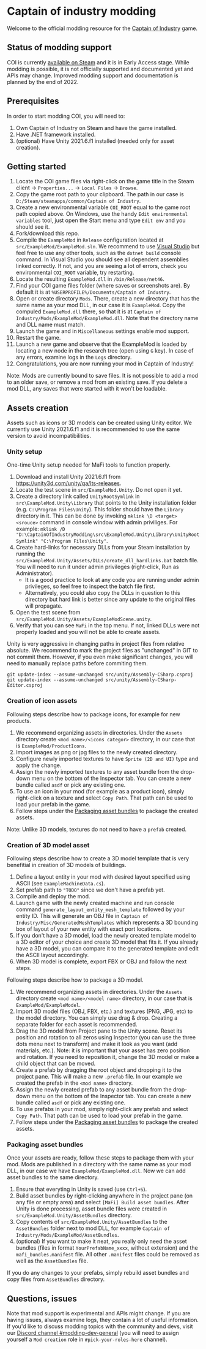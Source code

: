 # Captain of industry modding

Welcome to the official modding resource for the [Captain of Industry](https://captain-of-industry.com) game.

## Status of modding support

COI is currently [available on Steam](https://store.steampowered.com/app/1594320/Captain_of_Industry/?utm_source=GitHubModding) and it is in Early Access stage.
While modding is possible, it is not officially supported and documented yet and APIs may change.
Improved modding support and documentation is planned by the end of 2022.

## Prerequisites

In order to start modding COI, you will need to:

1. Own Captain of Industry on Steam and have the game installed.
2. Have .NET framework installed.
3. (optional) Have Unity 2021.6.f1 installed (needed only for asset creation).

## Getting started

1. Locate the COI game files via right-click on the game title in the Steam client -> `Properties...` -> `Local Files` -> `Browse`.
2. Copy the game root path to your clipboard. The path in our case is `D:/Steam/steamapps/common/Captain of Industry`.
3. Create a new environmental variable `COI_ROOT` equal to the game root path copied above. On Windows, use the handy `Edit environmental variables` tool, just open the Start menu and type `Edit env` and you should see it.
4. Fork/download this repo.
5. Compile the `ExampleMod` in `Release` configuration located at `src/ExampleMod/ExampleMod.sln`. We recommend to use [Visual Studio](https://visualstudio.microsoft.com/) but feel free to use any other tools, such as the `dotnet build` console command. In Visual Studio you should see all dependent assemblies linked correctly. If not, and you are seeing a lot of errors, check you environmental `COI_ROOT` variable, try restarting.
5. Locate the resulting `ExampleMod.dll` in `/bin/Release/net46`.
7. Find your COI game files folder (where saves or screenshots are). By default it is at `%USERPROFILE%/Documents/Captain of Industry`.
8. Open or create directory `Mods`. There, create a new directory that has the same name as your mod DLL, in our case it is `ExampleMod`. Copy the compuled `ExampleMod.dll` there, so that it is at `Captain of Industry/Mods/ExampleMod/ExampleMod.dll`. Note that the directory name and DLL name must match.
9. Launch the game and in `Miscellaneous` settings enable mod support.
10. Restart the game.
11. Launch a new game and observe that the ExampleMod is loaded by locating a new node in the research tree (open using `G` key). In case of any errors, examine logs in the `Logs` directory.
12. Congratulations, you are now running your mod in Captain of Industry!

Note: Mods are currently bound to save files. It is not possible to add a mod to an older save, or remove a mod from an existing save. If you delete a mod DLL, any saves that were started with it won't be loadable.

## Assets creation

Assets such as icons or 3D models can be created using Unity editor. We currently use Unity 2021.6.f1 and it is recommended to use the same version to avoid incompatibilities.

### Unity setup

One-time Unity setup needed for MaFi tools to function properly.

1. Download and install Unity 2021.6.f1 from https://unity3d.com/unity/qa/lts-releases.
2. Locate the test scene in `src/ExampleMod.Unity`. Do not open it yet.
3. Create a directory link called `UnityRootSymlink` in `src\ExampleMod.Unity\Library` that points to the Unity installation folder (e.g. `C:\Program Files\Unity`). This folder should have the `Library` directory in it. This can be done by invoking `mklink \D <target> <srouce>` command in console window with admin priviliges. For example: `mklink /D "D:\CaptainOfIndustryModding\src\ExampleMod.Unity\Library\UnityRootSymlink" "C:\Program Files\Unity"`.
4. Create hard-links for necessary DLLs from your Steam installation by running the `src/ExampleMod.Unity/Assets/DLLs/create_dll_hardlinks.bat` batch file. You will need to run it under admin privileges (right-click, Run as Administrator).
   - It is a good practice to look at any code you are running under admin privileges, so feel free to inspect the batch file first.
   - Alternatively, you could also copy the DLLs in question to this directory but hard link is better since any update to the original files will propagate.
5. Open the test scene from `src/ExampleMod.Unity/Assets/ExampleModScene.unity`.
6. Verify that you can see `MaFi` in the top menu. If not, linked DLLs were not properly loaded and you will not be able to create assets.

Unity is very aggressive in changing paths in project files from relative absolute. We recommend to mark the project files as "unchanged" in GIT to not commit them. However, if you even make significant changes, you will need to manually replace paths before commiting them.

```
git update-index --assume-unchanged src/unity/Assembly-CSharp.csproj
git update-index --assume-unchanged src/unity/Assembly-CSharp-Editor.csproj
```

### Creation of icon assets

Following steps describe how to package icons, for example for new products.

1. We recommend organizing assets in directories. Under the `Assets` directory create `<mod name>/<icons categor>` directory, in our case that is `ExampleMod/ProductIcons`.
2. Import images as png or jpg files to the newly created directory.
3. Configure newly imported textures to have `Sprite (2D and UI)` type and apply the change.
4. Assign the newly imported textures to any asset bundle from the drop-down menu on the bottom of the Inspector tab. You can create a new bundle called `asdf` or pick any existing one.
5. To use an icon in your mod (for example as a product icon), simply right-click on a texture and select `Copy Path`. That path can be used to load your prefab in the game.
6. Follow steps under the [Packaging asset bundles](#packaging-asset-bundles) to package the created assets.

Note: Unlike 3D models, textures do not need to have a `prefab` created.

### Creation of 3D model asset

Following steps describe how to create a 3D model template that is very benefitial in creation of 3D models of buildings.

1. Define a layout entity in your mod with desired layout specified using ASCII (see `ExampleMachineData.cs`).
2. Set prefab path to `"TODO"` since we don't have a prefab yet.
3. Compile and deploy the mod.
4. Launch game with the newly created machine and run console command `generate_layout_entity_mesh_template` followed by your entity ID. This will generate an OBJ file in `Captain of Industry/Misc/GeneratedMeshTemplates` which represents a 3D bounding box of layout of your new entity with exact port locations.
5. If you don't have a 3D model, load the newly created template model to a 3D editor of your choice and create 3D model that fits it. If you already have a 3D model, you can compare it to the generated template and edit the ASCII layout accordingly.
6. When 3D model is complete, export FBX or OBJ and follow the next steps.

Following steps describe how to package a 3D model.

1. We recommend organizing assets in directories. Under the `Assets` directory create `<mod name>/<model name>` directory, in our case that is `ExampleMod/ExampleModel`.
2. Import 3D model files (OBJ, FBX, etc.) and textures (PNG, JPG, etc) to the model directory. You can simply use drag & drop. Creating a separate folder for each asset is recommended.
3. Drag the 3D model from Project pane to the Unity scene. Reset its position and rotation to all zeros using Inspector (you can use the three dots menu next to transform) and make it look as you want (add materials, etc.). Note: it is important that your asset has zero position and rotation. If you need to reposition it, change the 3D model or make a child object that can be moved.
4. Create a prefab by dragging the root object and dropping it to the project pane. This will make a new `.prefab` file. In our example we created the prefab in the `<mod name>` directory. 
5. Assign the newly created prefab to any asset bundle from the drop-down menu on the bottom of the Inspector tab. You can create a new bundle called `asdf` or pick any existing one.
6. To use prefabs in your mod, simply right-click any prefab and select `Copy Path`. That path can be used to load your prefab in the game.
7. Follow steps under the [Packaging asset bundles](#packaging-asset-bundles) to package the created assets.

### Packaging asset bundles

Once your assets are ready, follow these steps to package them with your mod.
Mods are published in a directory with the same name as your mod DLL, in our case we have `ExampleMod/ExampleMod.dll`.
Now we can add asset bundles to the same directory.

1. Ensure that everyting in Unity is saved (use `Ctrl+S`).
2. Build asset bundles by right-clicking anywhere in the project pane (on any file or empty area) and select `[MaFi] Build asset bundles`. After Unity is done processing, asset bundle files were created in `src/ExampleMod.Unity/AssetBundles` directory.
3. Copy contents of `src/ExampleMod.Unity/AssetBundles` to the `AssetBundles` folder next to mod DLL, for example `Captain of Industry/Mods/ExampleMod/AssetBundles`.
4. (optional) If you want to make it neat, you really only need the asset bundles (files in format `YourPrefabName_xxxx`, without extension) and the `mafi_bundles.manifest` file. All other `.manifest` files could be removed as well as the `AssetBundles` file.

If you do any changes to your prefabs, simply rebuild asset bundles and copy files from `AssetBundles` directory.

## Questions, issues

Note that mod support is experimental and APIs might change.
If you are having issues, always examine logs, they contain a lot of useful information.
If you'd like to discuss modding topics with the community and devs, visit our [Discord channel #modding-dev-general](https://discord.gg/JxmUbGsNRU) (you will need to assign yourself a `Mod creation` role in `#pick-your-roles-here` channel).
